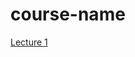 # course-name

[Lecture 1](https://workshop.datahub.berkeley.edu/user/dgonzalez@lbcc.edu/lab/tree/nwdse-demo/nba-demo/nba-demo-lecture.ipynb/hub/user-redirect/git-pull?repo=https%3A%2F%2Fgithub.com%2FProfDianaMath%2Fcourse-name&urlpath=tree%2Fcourse-name%2F)
